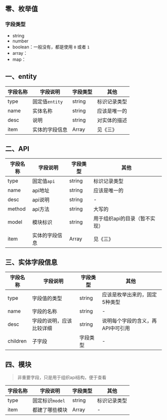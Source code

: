 ## 零、枚举值
### 字段类型
- string
- number
- boolean：一般没有，都是使用 `0` 或者 `1`
- array：
- map：

## 一、entity
|字段名称|字段说明|字段类型|其他|
|----|----|----|----|
|type|固定值`entity`|string|标识记录类型|
|name|实体名称|string|应该是唯一的|
|desc|说明|string|对实体的描述|
|item|实体的字段信息|Array|见《三》|


## 二、API
|字段名称|字段说明|字段类型|其他|
|----|----|----|----|
|type|固定值`api`|string|标识记录类型|
|name|api地址|string|应该是唯一的|
|desc|api说明|string|-|
|method|api方法|string|大写的|
|model|模块标识|string|用于组织api的目录（暂不实现）|
|item|实体的字段信息|Array|见《三》|

## 三、实体字段信息
|字段名称|字段说明|字段类型|其他|
|----|----|----|----|
|type|字段值的类型|string|应该是枚举出来的，固定5种类型|
|name|字段的名称|string|-|
|desc|字段的说明，应该比较详细|string|说明每个字段的含义，再API中可引用|
|children|子字段|字段类型|-|

## 四、模块
> 非重要字段，只是用于组织api结构，便于查看

|字段名称|字段说明|字段类型|其他|
|----|----|----|----|
|type|固定标识`model`|string|标识记录类型|
|item|都建了哪些模块|Array<string>|-|